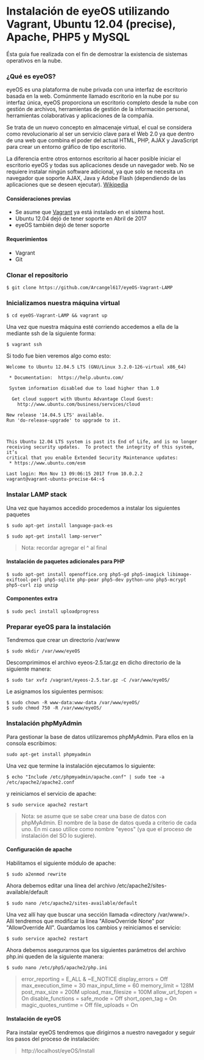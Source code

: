 # Instalación de eyeOS utilizando Vagrant, Ubuntu 12.04 (precise), Apache, PHP5 y MySQL  
Ésta guía fue realizada con el fin de demostrar la existencia de sistemas operativos en la nube.

### ¿Qué es eyeOS?
eyeOS es una plataforma de nube privada con una interfaz de escritorio basada en la web. Comúnmente llamado escritorio en la nube por su interfaz única, eyeOS proporciona un escritorio completo desde la nube con gestión de archivos, herramientas de gestión de la información personal, herramientas colaborativas y aplicaciones de la compañía.

Se trata de un nuevo concepto en almacenaje virtual, el cual se considera como revolucionario al ser un servicio clave para el Web 2.0 ya que dentro de una web que combina el poder del actual HTML, PHP, AJAX y JavaScript para crear un entorno gráfico de tipo escritorio.

La diferencia entre otros entornos escritorio al hacer posible iniciar el escritorio eyeOS y todas sus aplicaciones desde un navegador web. No se requiere instalar ningún software adicional, ya que solo se necesita un navegador que soporte AJAX, Java y Adobe Flash (dependiendo de las aplicaciones que se deseen ejecutar). [Wikipedia](https://es.wikipedia.org/wiki/EyeOS)

#### Consideraciones previas
- Se asume que [Vagrant](https://www.vagrantup.com/) ya está instalado en el sistema host. 
- Ubuntu 12.04 dejó de tener soporte en Abril de 2017
- eyeOS también dejó de tener soporte

#### Requerimientos
- Vagrant
- Git

### Clonar el repositorio
```
$ git clone https://github.com/Arcangel617/eyeOS-Vagrant-LAMP
```
### Inicializamos nuestra máquina virtual
```
$ cd eyeOS-Vagrant-LAMP && vagrant up
```
Una vez que nuestra máquina esté corriendo accedemos a ella de la mediante ssh de la siguiente forma:
```
$ vagrant ssh
```
Si todo fue bien veremos algo como esto:
```
Welcome to Ubuntu 12.04.5 LTS (GNU/Linux 3.2.0-126-virtual x86_64)

 * Documentation:  https://help.ubuntu.com/

 System information disabled due to load higher than 1.0

  Get cloud support with Ubuntu Advantage Cloud Guest:
    http://www.ubuntu.com/business/services/cloud

New release '14.04.5 LTS' available.
Run 'do-release-upgrade' to upgrade to it.



This Ubuntu 12.04 LTS system is past its End of Life, and is no longer
receiving security updates.  To protect the integrity of this system, it’s
critical that you enable Extended Security Maintenance updates:
 * https://www.ubuntu.com/esm

Last login: Mon Nov 13 09:06:15 2017 from 10.0.2.2
vagrant@vagrant-ubuntu-precise-64:~$ 

```

### Instalar LAMP stack
Una vez que hayamos accedido procedemos a instalar los siguientes paquetes 
```
$ sudo apt-get install language-pack-es
```
```
$ sudo apt-get install lamp-server^
```
> Nota: recordar agregar el ^ al final

#### Instalación de paquetes adicionales para PHP
```
$ sudo apt-get install openoffice.org php5-gd php5-imagick libimage-exiftool-perl php5-sqlite php-pear php5-dev python-uno php5-mcrypt php5-curl zip unzip
```

#### Componentes extra
```
$ sudo pecl install uploadprogress
```

### Preparar eyeOS para la instalación
Tendremos que crear un directorio /var/www
```
$ sudo mkdir /var/www/eyeOS
```
Descomprimimos el archivo eyeos-2.5.tar.gz en dicho directorio de la siguiente manera:
```
$ sudo tar xvfz /vagrant/eyeos-2.5.tar.gz -C /var/www/eyeOS/
```
Le asignamos los siguientes permisos:
```
$ sudo chown -R www-data:www-data /var/www/eyeOS/
$ sudo chmod 750 -R /var/www/eyeOS/
```

### Instalación phpMyAdmin
Para gestionar la base de datos utilizaremos phpMyAdmin. Para ellos en la consola escribimos:
```
sudo apt-get install phpmyadmin
```
Una vez que termine la instalación ejecutamos lo siguiente:
```
$ echo "Include /etc/phpmyadmin/apache.conf" | sudo tee -a /etc/apache2/apache2.conf 
```
y reiniciamos el servicio de apache:
```
$ sudo service apache2 restart
```
> Nota: se asume que se sabe crear una base de datos con phpMyAdmin. El nombre de la base de datos queda a criterio de cada uno. En mi caso utilice como nombre "eyeos" (ya que el proceso de instalación del SO lo sugiere).

#### Configuración de apache
Habilitamos el siguiente módulo de apache:
```
$ sudo a2enmod rewrite
```
Ahora debemos editar una línea del archivo /etc/apache2/sites-available/default
```
$ sudo nano /etc/apache2/sites-available/default
```
Una vez allí hay que buscar una sección llamada <directory /var/www/>. Allí tendremos que modificar la línea "AllowOverride None" por "AllowOverride All". Guardamos los cambios y reiniciamos el servicio:
```
$ sudo service apache2 restart
```
Ahora debemos asegurarnos que los siguientes parámetros del archivo php.ini queden de la siguiente manera:
```
$ sudo nano /etc/php5/apache2/php.ini 
```
> error_reporting = E_ALL & ~E_NOTICE
> display_errors = Off
> max_execution_time = 30
> max_input_time = 60
> memory_limit = 128M
> post_max_size = 200M
> upload_max_filesize = 100M
> allow_url_fopen = On
> disable_functions =
> safe_mode = Off
> short_open_tag = On
> magic_quotes_runtime = Off
> file_uploads = On


#### Instalación de eyeOS
Para instalar eyeOS tendremos que dirigirnos a nuestro navegador y seguir los pasos del proceso de instalación:
> http://localhost/eyeOS/Install
